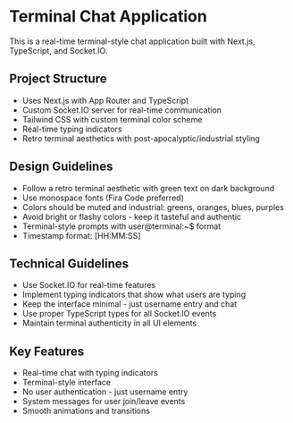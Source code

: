 <!-- Use this file to provide workspace-specific custom instructions to Copilot. For more details, visit https://code.visualstudio.com/docs/copilot/copilot-customization#_use-a-githubcopilotinstructionsmd-file -->

# Terminal Chat Application

This is a real-time terminal-style chat application built with Next.js, TypeScript, and Socket.IO.

## Project Structure
- Uses Next.js with App Router and TypeScript
- Custom Socket.IO server for real-time communication
- Tailwind CSS with custom terminal color scheme
- Real-time typing indicators
- Retro terminal aesthetics with post-apocalyptic/industrial styling

## Design Guidelines
- Follow a retro terminal aesthetic with green text on dark background
- Use monospace fonts (Fira Code preferred)
- Colors should be muted and industrial: greens, oranges, blues, purples
- Avoid bright or flashy colors - keep it tasteful and authentic
- Terminal-style prompts with user@terminal:~$ format
- Timestamp format: [HH:MM:SS]

## Technical Guidelines
- Use Socket.IO for real-time features
- Implement typing indicators that show what users are typing
- Keep the interface minimal - just username entry and chat
- Use proper TypeScript types for all Socket.IO events
- Maintain terminal authenticity in all UI elements

## Key Features
- Real-time chat with typing indicators
- Terminal-style interface
- No user authentication - just username entry
- System messages for user join/leave events
- Smooth animations and transitions
